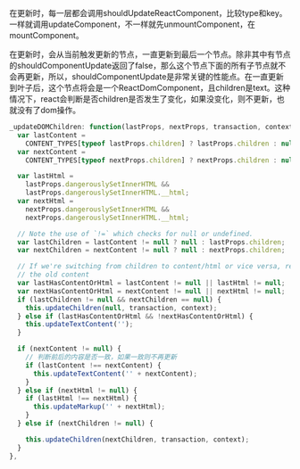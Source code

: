 在更新时，每一层都会调用shouldUpdateReactComponent，比较type和key。一样就调用updateComponent，不一样就先unmountComponent，在mountComponent。

在更新时，会从当前触发更新的节点，一直更新到最后一个节点。除非其中有节点的shouldComponentUpdate返回了false，那么这个节点下面的所有子节点就不会再更新，所以，shouldComponentUpdate是非常关键的性能点。在一直更新到叶子后，这个节点将会是一个ReactDomComponent，且children是text。这种情况下，react会判断是否children是否发生了变化，如果没变化，则不更新，也就没有了dom操作。

``` javascript
_updateDOMChildren: function(lastProps, nextProps, transaction, context) {
  var lastContent =
    CONTENT_TYPES[typeof lastProps.children] ? lastProps.children : null;
  var nextContent =
    CONTENT_TYPES[typeof nextProps.children] ? nextProps.children : null;

  var lastHtml =
    lastProps.dangerouslySetInnerHTML &&
    lastProps.dangerouslySetInnerHTML.__html;
  var nextHtml =
    nextProps.dangerouslySetInnerHTML &&
    nextProps.dangerouslySetInnerHTML.__html;

  // Note the use of `!=` which checks for null or undefined.
  var lastChildren = lastContent != null ? null : lastProps.children;
  var nextChildren = nextContent != null ? null : nextProps.children;

  // If we're switching from children to content/html or vice versa, remove
  // the old content
  var lastHasContentOrHtml = lastContent != null || lastHtml != null;
  var nextHasContentOrHtml = nextContent != null || nextHtml != null;
  if (lastChildren != null && nextChildren == null) {
    this.updateChildren(null, transaction, context);
  } else if (lastHasContentOrHtml && !nextHasContentOrHtml) {
    this.updateTextContent('');
  }

  if (nextContent != null) {
    // 判断前后的内容是否一致，如果一致则不再更新
    if (lastContent !== nextContent) {
      this.updateTextContent('' + nextContent);
    }
  } else if (nextHtml != null) {
    if (lastHtml !== nextHtml) {
      this.updateMarkup('' + nextHtml);
    }
  } else if (nextChildren != null) {

    this.updateChildren(nextChildren, transaction, context);
  }
},
```
